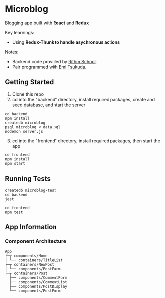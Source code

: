 # Microblog

Blogging app built with **React** and **Redux** 

Key learnings:
* Using **Redux-Thunk to handle asychronous actions**

Notes:
* Backend code provided by [Rithm School](https://www.rithmschool.com/). 
* Pair programmed with [Emi Tsukuda](https://github.com/emitamago).

## Getting Started

1. Clone this repo
2. cd into the "backend" directory, install required packages, create and seed database, and start the server

```
cd backend
npm install
createdb microblog
psql microblog < data.sql
nodemon server.js 
```

3. cd into the "frontend" directory, install required packages, then start the app

```
cd frontend
npm install
npm start
```

## Running Tests
```
createdb microblog-test
cd backend
jest

cd frontend
npm test
```
## App Information

### Component Architecture
```
App
├─┬ components/Home
│ └── containers/TitleList
├─┬ containers/NewPost
│ └── components/PostForm
└─┬ containers/Post
  ├── components/CommentForm
  ├── components/CommentList
  ├── components/PostDisplay
  └── components/PostForm
```
